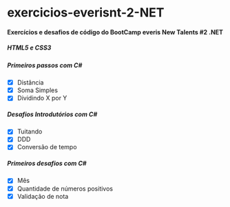 # exercicios-everisnt-2-NET
#### Exercícios e desafios de código do BootCamp everis New Talents #2 .NET

##### HTML5 e CSS3
##### Primeiros passos com C#
- [X] Distância
- [X] Soma Simples
- [X] Dividindo X por Y

##### Desafios Introdutórios com C#
- [X] Tuitando
- [X] DDD
- [X] Conversão de tempo

##### Primeiros desafios com C#
- [X] Mês
- [X] Quantidade de números positivos
- [X] Validação de nota
